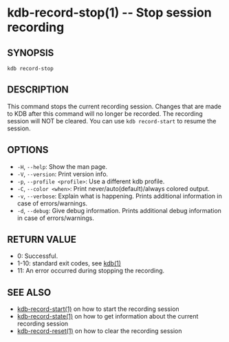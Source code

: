 # kdb-record-stop(1) -- Stop session recording

## SYNOPSIS

`kdb record-stop`<br>

## DESCRIPTION

This command stops the current recording session.
Changes that are made to KDB after this command will no longer be recorded.
The recording session will NOT be cleared.
You can use `kdb record-start` to resume the session.

## OPTIONS

- `-H`, `--help`:
  Show the man page.
- `-V`, `--version`:
  Print version info.
- `-p`, `--profile <profile>`:
  Use a different kdb profile.
- `-C`, `--color <when>`:
  Print never/auto(default)/always colored output.
- `-v`, `--verbose`:
  Explain what is happening. Prints additional information in case of errors/warnings.
- `-d`, `--debug`:
  Give debug information. Prints additional debug information in case of errors/warnings.

## RETURN VALUE

- 0:
  Successful.
- 1-10:
  standard exit codes, see [kdb(1)](kdb.md)
- 11:
  An error occurred during stopping the recording.

## SEE ALSO

- [kdb-record-start(1)](kdb-record-start.md) on how to start the recording session
- [kdb-record-state(1)](kdb-record-state.md) on how to get information about the current recording session
- [kdb-record-reset(1)](kdb-record-reset.md) on how to clear the recording session
